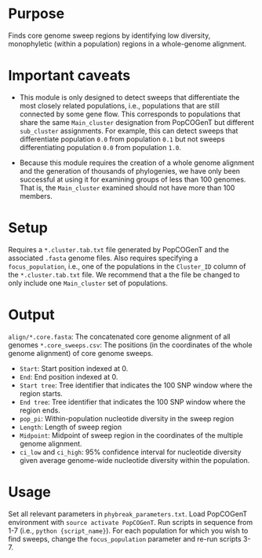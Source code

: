 # Purpose
Finds core genome sweep regions by identifying low diversity, monophyletic (within a population) regions in a whole-genome alignment. 

# Important caveats

* This module is only designed to detect sweeps that differentiate the most closely related populations, i.e., populations that are still connected by some gene flow. This corresponds to populations that share the same `Main_cluster` designation from PopCOGenT but different `sub_cluster` assignments. For example, this can detect sweeps that differentiate population `0.0` from population `0.1` but not sweeps differentiating population `0.0` from population `1.0`. 

* Because this module requires the creation of a whole genome alignment and the generation of thousands of phylogenies, we have only been successful at using it for examining groups of less than 100 genomes. That is, the `Main_cluster` examined should not have more than 100 members.

# Setup

Requires a `*.cluster.tab.txt` file generated by PopCOGenT and the associated `.fasta` genome files. Also requires specifying a `focus_population`, i.e., one of the populations in the `Cluster_ID` column of the `*.cluster.tab.txt` file. We recommend that a the file be changed to only include one `Main_cluster` set of populations.

# Output
`align/*.core.fasta`: The concatenated core genome alignment of all genomes
`*.core_sweeps.csv`: The positions (in the coordinates of the whole genome alignment) of core genome sweeps.
* `Start`: Start position indexed at 0.
* `End`: End position indexed at 0.
* `Start tree`: Tree identifier that indicates the 100 SNP window where the region starts.
* `End tree`: Tree identifier that indicates the 100 SNP window where the region ends.
* `pop_pi`: Within-population nucleotide diversity in the sweep region
* `Length`: Length of sweep region
* `Midpoint`: Midpoint of sweep region in the coordinates of the multiple genome alignment.
* `ci_low` and `ci_high`: 95% confidence interval for nucleotide diversity given average genome-wide nucleotide diversity within the population.

# Usage

Set all relevant parameters in `phybreak_parameters.txt`. Load PopCOGenT environment with `source activate PopCOGenT`. Run scripts in sequence from 1-7 (i.e., `python {script_name}`). For each population for which you wish to find sweeps, change the `focus_population` parameter and re-run scripts 3-7.
